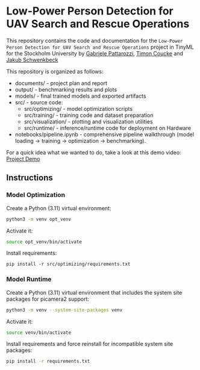 # Low-Power Person Detection for UAV Search and Rescue Operations

This repository contains the code and documentation for the `Low-Power Person Detection for UAV Search and Rescue Operations` project in TinyML for the Stockholm University by [Gabriele Pattarozzi](https://github.com/gpatta), [Timon Coucke](https://github.com/LGDTimtou) and [Jakub Schwenkbeck](https://github.com/JakubSchwenkbeck)



This repository is organized as follows:

- documents/ - project plan and report
- output/ - benchmarking results and plots
- models/ - final trained models and exported artifacts
- src/ - source code:
  - src/optimizing/ - model optimization scripts 
  - src/training/ - training code and dataset preparation
  - src/visualization/ - plotting and visualization utilities
  - src/runtime/ - inference/runtime code for deployment on Hardware
- notebooks/pipeline.ipynb - comprehensive pipeline walkthrough (model loading → training → optimization → benchmarking).


For a quick idea what we wanted to do, take a look at this demo video:
[Project Demo](https://github.com/user-attachments/assets/02fc9ed3-450b-45ba-8a88-bcdbbf37bd96)




## Instructions


### Model Optimization

Create a Python (3.11) virtual environment:

```bash
python3 -m venv opt_venv
```

Activate it:

```bash
source opt_venv/bin/activate
```

Install requirements:
```
pip install -r src/optimizing/requirements.txt
```

### Model Runtime

Create a Python (3.11) virtual environment that includes the system site packages for picamera2 support:

```bash
python3 -m venv --system-site-packages venv
```

Activate it:

```bash
source venv/bin/activate
```

Install requirements and force reinstall for incompatible system site packages:

```bash
pip install -r requirements.txt
```


